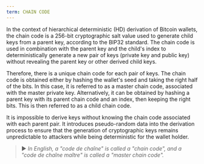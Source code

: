 ```yaml
---
term: CHAIN CODE
---
```


In the context of hierarchical deterministic (HD) derivation of Bitcoin wallets, the chain code is a 256-bit cryptographic salt value used to generate child keys from a parent key, according to the BIP32 standard. The chain code is used in combination with the parent key and the child's index to deterministically generate a new pair of keys (private key and public key) without revealing the parent key or other derived child keys.

Therefore, there is a unique chain code for each pair of keys. The chain code is obtained either by hashing the wallet's seed and taking the right half of the bits. In this case, it is referred to as a master chain code, associated with the master private key. Alternatively, it can be obtained by hashing a parent key with its parent chain code and an index, then keeping the right bits. This is then referred to as a child chain code.

It is impossible to derive keys without knowing the chain code associated with each parent pair. It introduces pseudo-random data into the derivation process to ensure that the generation of cryptographic keys remains unpredictable to attackers while being deterministic for the wallet holder.

> ► *In English, a "code de chaîne" is called a "chain code", and a "code de chaîne maître" is called a "master chain code".*
